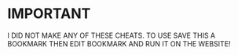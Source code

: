 # IMPORTANT

I DID NOT MAKE ANY OF THESE CHEATS.
TO USE SAVE THIS A BOOKMARK THEN EDIT BOOKMARK AND RUN IT ON THE WEBSITE!

